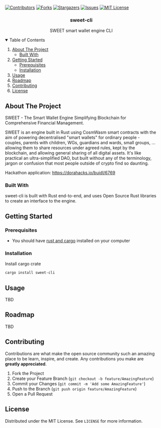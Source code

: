 <!-- PROJECT SHIELDS -->
[![Contributors][contributors-shield]][contributors-url]
[![Forks][forks-shield]][forks-url]
[![Stargazers][stars-shield]][stars-url]
[![Issues][issues-shield]][issues-url]
[![MIT License][license-shield]][license-url]

<div align="center">
  <h3 align="center">sweet-cli</h3>
  <p align="center">
    SWEET smart wallet engine CLI
  </p>
</div>

<!-- TABLE OF CONTENTS -->
<details open="open">
  <summary>Table of Contents</summary>
  <ol>
    <li>
      <a href="#about-the-project">About The Project</a>
      <ul>
        <li><a href="#built-with">Built With</a></li>
      </ul>
    </li>
    <li>
      <a href="#getting-started">Getting Started</a>
      <ul>
        <li><a href="#prerequisites">Prerequisites</a></li>
        <li><a href="#installation">Installation</a></li>
      </ul>
    </li>
    <li><a href="#usage">Usage</a></li>
    <li><a href="#roadmap">Roadmap</a></li>
    <li><a href="#contributing">Contributing</a></li>
    <li><a href="#license">License</a></li>
  </ol>
</details>


<!-- ABOUT THE PROJECT -->
## About The Project

SWEET - The Smart Wallet Engine Simplifying Blockchain for Comprehensive Financial Management.

SWEET is an engine built in Rust using CosmWasm smart contracts with the aim of powering decentralised "smart wallets" for ordinary people - couples, parents with children, WGs, guardians and wards, small groups, ... allowing them to share resources under agreed rules, kept by the blockchain, and allowing general sharing of all digital assets. It's like practical an ultra-simplified DAO, but built without any of the terminology, jargon or confusion that most people outside of crypto find so daunting.

Hackathon application: https://dorahacks.io/buidl/6769

### Built With

sweet-cli is built with Rust end-to-end, and uses Open Source Rust libraries to create an interface to the engine.

<!-- GETTING STARTED -->
## Getting Started

### Prerequisites

- You should have [rust and cargo](https://www.rust-lang.org/tools/install) installed on your computer

### Installation

Install cargo crate
   ```sh
   cargo install sweet-cli
   ```

<!-- USAGE EXAMPLES -->
## Usage

TBD

<!-- ROADMAP -->
## Roadmap

TBD

<!-- CONTRIBUTING -->
## Contributing

Contributions are what make the open source community such an amazing place to be learn, inspire, and create. Any contributions you make are **greatly appreciated**.

1. Fork the Project
2. Create your Feature Branch (`git checkout -b feature/AmazingFeature`)
3. Commit your Changes (`git commit -m 'Add some AmazingFeature'`)
4. Push to the Branch (`git push origin feature/AmazingFeature`)
5. Open a Pull Request

<!-- LICENSE -->
## License

Distributed under the MIT License. See `LICENSE` for more information.

<!-- REFERENCES -->
[contributors-shield]: https://img.shields.io/github/contributors/torcoste/sweet-cli.svg?style=for-the-badge
[contributors-url]: https://github.com/torcoste/sweet-cli/graphs/contributors
[forks-shield]: https://img.shields.io/github/forks/torcoste/sweet-cli.svg?style=for-the-badge
[forks-url]: https://github.com/torcoste/sweet-cli/network/members
[stars-shield]: https://img.shields.io/github/stars/torcoste/sweet-cli.svg?style=for-the-badge
[stars-url]: https://github.com/torcoste/sweet-cli/stargazers
[issues-shield]: https://img.shields.io/github/issues/torcoste/sweet-cli.svg?style=for-the-badge
[issues-url]: https://github.com/torcoste/sweet-cli/issues
[license-shield]: https://img.shields.io/github/license/torcoste/sweet-cli.svg?style=for-the-badge
[license-url]: https://github.com/torcoste/sweet-cli/blob/master/LICENSE.txt
